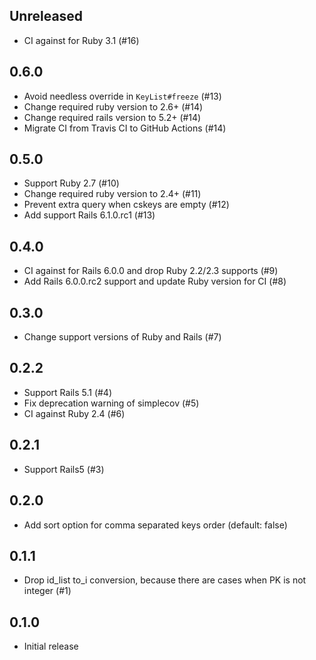 ## Unreleased

- CI against for Ruby 3.1 (#16)

## 0.6.0

- Avoid needless override in `KeyList#freeze` (#13)
- Change required ruby version to 2.6+ (#14)
- Change required rails version to 5.2+ (#14)
- Migrate CI from Travis CI to GitHub Actions (#14)

## 0.5.0

- Support Ruby 2.7 (#10)
- Change required ruby version to 2.4+ (#11)
- Prevent extra query when cskeys are empty (#12)
- Add support Rails 6.1.0.rc1 (#13)

## 0.4.0

- CI against for Rails 6.0.0 and drop Ruby 2.2/2.3 supports (#9)
- Add Rails 6.0.0.rc2 support and update Ruby version for CI (#8)

## 0.3.0

- Change support versions of Ruby and Rails (#7)

## 0.2.2

- Support Rails 5.1 (#4)
- Fix deprecation warning of simplecov (#5)
- CI against Ruby 2.4 (#6)

## 0.2.1

- Support Rails5 (#3)

## 0.2.0

- Add sort option for comma separated keys order (default: false)

## 0.1.1

- Drop id_list to_i conversion, because there are cases when PK is not integer (#1)

## 0.1.0

- Initial release
